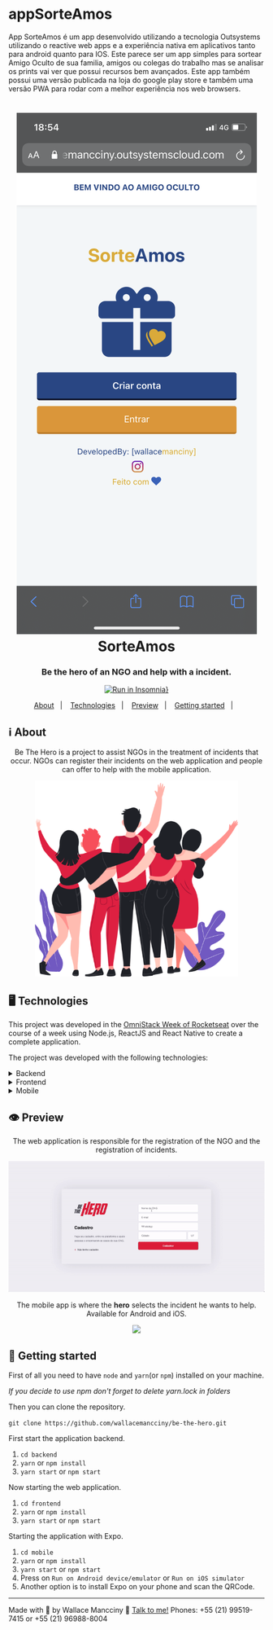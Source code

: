 # appSorteAmos
App SorteAmos é um app desenvolvido utilizando a tecnologia Outsystems utilizando o reactive web apps e a experiência nativa em aplicativos tanto para android quanto para IOS.
Este parece ser um app simples para sortear Amigo Oculto de sua familia, amigos ou colegas do trabalho mas se analisar os prints vai ver que possui recursos bem avançados.
Este app também possui uma versão publicada na loja do google play store e também uma versão PWA para rodar com a melhor experiência nos web browsers.

<h1 align="center">
    <img alt="SorteAmos" src="Print AppSorteAmos/IMG_4350.png" />
    <br>
    SorteAmos
</h1>

<h3 align="center">
  Be the hero of an NGO and help with a incident.
</h3>


<div align="center">

  [![Run in Insomnia}](https://insomnia.rest/images/run.svg)](https://insomnia.rest/run/?label=Be%20The%20Hero&uri=https%3A%2F%2Fres.cloudinary.com%2Fzagatti%2Fraw%2Fupload%2Fv1585420593%2Fimsomnia%2Fbe-the-hero-insomnia_ls7cnl.json)

</div>

<p align="center">
  <a href="#ℹ-about">About</a>&nbsp;&nbsp;&nbsp;|&nbsp;&nbsp;&nbsp;
  <a href="#-technologies">Technologies</a>&nbsp;&nbsp;&nbsp;|&nbsp;&nbsp;&nbsp;
  <a href="#-preview">Preview</a>&nbsp;&nbsp;&nbsp;|&nbsp;&nbsp;&nbsp;
  <a href="#-getting-started">Getting started</a>&nbsp;&nbsp;&nbsp;|&nbsp;&nbsp;&nbsp;
</p>

## ℹ About

<div align="center">

  <p align="center">
    Be The Hero is a project to assist NGOs in the treatment of incidents that occur. NGOs can register their incidents on the web application and people can offer to help with the mobile application.
  </p>

  <img alt="Be The Hero" width="400" src="https://github.com/wallacemancciny/be-the-hero/blob/master/Prints%20projeto%20pronto/heroes.png" />
</div>

## 🖥 Technologies

This project was developed in the [OmniStack Week of Rocketseat](https://www.youtube.com/rocketseat) over the course of a week using Node.js, ReactJS and React Native to create a complete application.

The project was developed with the following technologies:

<details>
  <summary>Backend</summary>

- [Celebrate](https://github.com/arb/celebrate)
- [Cors](https://www.npmjs.com/package/cors)
- [Cross-Env](https://www.npmjs.com/package/cross-env)
- [Express](https://www.npmjs.com/package/express)
- [Jest](https://www.npmjs.com/package/jest)
- [Knex](http://knexjs.org/)
- [Node.js](https://nodejs.org/)
- [sqlite3](https://www.npmjs.com/package/sqlite3)
- [Supertest](https://www.npmjs.com/package/supertest)
- [TS-Jest](https://www.npmjs.com/package/ts-jest)
- [TS-Node](https://www.npmjs.com/package/ts-node)
- [TS-Node-Dev](https://www.npmjs.com/package/ts-node-dev)

</details>

<details>
  <summary>Frontend</summary>

- [Axios](https://www.npmjs.com/package/axios)
- [React](https://pt-br.reactjs.org/)
- [React-DOM](https://pt-br.reactjs.org/docs/react-dom.html)
- [React Icons](https://react-icons.netlify.com/#/)
- [React Router Dom](https://reacttraining.com/react-router/web/)

</details>

<details>
  <summary>Mobile</summary>

- [Axios](https://www.npmjs.com/package/axios)
- [Expo](https://expo.io/learn)
- [Expo Constants](https://docs.expo.io/versions/latest/sdk/constants/)
- [Expo Mail Composer](https://docs.expo.io/versions/latest/sdk/mail-composer/)
- [Intl](https://www.npmjs.com/package/intl)
- [React](https://pt-br.reactjs.org/)
- [React Native](https://reactnative.dev/)
- [React Navigation](https://reactnavigation.org/)

</details>

## 👁 Preview

<div align="center">

The web application is responsible for the registration of the NGO and the registration of incidents.

  <img src="https://github.com/wallacemancciny/be-the-hero/blob/master/Prints%20projeto%20pronto/animacao-criando-incident.gif" />
</div>

<div align="center">

The mobile app is where the <b>hero</b> selects the incident he wants to help. Available for Android and iOS.

  <img width="254" src="https://github.com/wallacemancciny/be-the-hero/blob/master/Prints%20projeto%20pronto/listando-incidentes-no-iphone.gif" />
</div>

## 🚀 Getting started

First of all you need to have `node` and `yarn`(or `npm`) installed on your machine.

_If you decide to use npm don't forget to delete yarn.lock in folders_

Then you can clone the repository.

`git clone https://github.com/wallacemancciny/be-the-hero.git`

First start the application backend.

1. `cd backend`
2. `yarn` or `npm install`
3. `yarn start` or `npm start`

Now starting the web application.

1. `cd frontend`
2. `yarn` or `npm install`
3. `yarn start` or `npm start`

Starting the application with Expo.

1. `cd mobile`
2. `yarn` or `npm install`
3. `yarn start` or `npm start`
4. Press on `Run on Android device/emulator` or `Run on iOS simulator`
5. Another option is to install Expo on your phone and scan the QRCode.

---

Made with 💟 by Wallace Mancciny 👋 [Talk to me!](https://www.linkedin.com/in/wallacespimenta/)
Phones: +55 (21) 99519-7415 or +55 (21) 96988-8004
